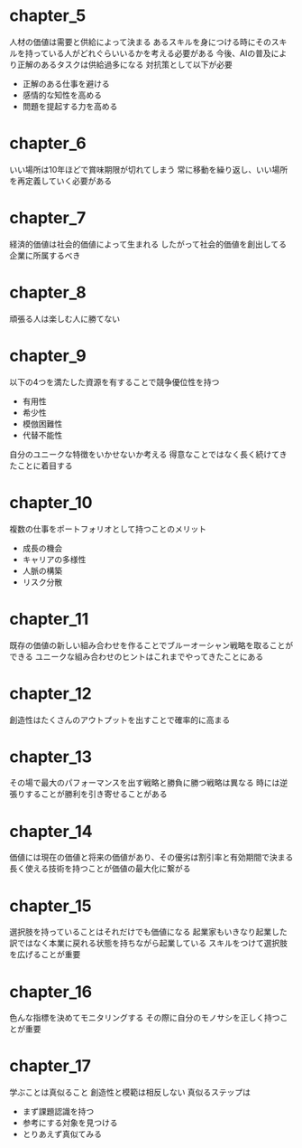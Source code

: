 # chapter_5
人材の価値は需要と供給によって決まる
あるスキルを身につける時にそのスキルを持っている人がどれぐらいいるかを考える必要がある
今後、AIの普及により正解のあるタスクは供給過多になる
対抗策として以下が必要
- 正解のある仕事を避ける
- 感情的な知性を高める
- 問題を提起する力を高める

# chapter_6
いい場所は10年ほどで賞味期限が切れてしまう
常に移動を繰り返し、いい場所を再定義していく必要がある

# chapter_7
経済的価値は社会的価値によって生まれる
したがって社会的価値を創出してる企業に所属するべき

# chapter_8
頑張る人は楽しむ人に勝てない

# chapter_9
以下の4つを満たした資源を有することで競争優位性を持つ
- 有用性
- 希少性
- 模倣困難性
- 代替不能性

自分のユニークな特徴をいかせないか考える
得意なことではなく長く続けてきたことに着目する

# chapter_10
複数の仕事をポートフォリオとして持つことのメリット
- 成長の機会
- キャリアの多様性
- 人脈の構築
- リスク分散

# chapter_11
既存の価値の新しい組み合わせを作ることでブルーオーシャン戦略を取ることができる
ユニークな組み合わせのヒントはこれまでやってきたことにある

# chapter_12
創造性はたくさんのアウトプットを出すことで確率的に高まる

# chapter_13
その場で最大のパフォーマンスを出す戦略と勝負に勝つ戦略は異なる
時には逆張りすることが勝利を引き寄せることがある

# chapter_14
価値には現在の価値と将来の価値があり、その優劣は割引率と有効期間で決まる
長く使える技術を持つことが価値の最大化に繋がる

# chapter_15
選択肢を持っていることはそれだけでも価値になる
起業家もいきなり起業した訳ではなく本業に戻れる状態を持ちながら起業している
スキルをつけて選択肢を広げることが重要

# chapter_16
色んな指標を決めてモニタリングする
その際に自分のモノサシを正しく持つことが重要

# chapter_17
学ぶことは真似ること
創造性と模範は相反しない
真似るステップは
- まず課題認識を持つ
- 参考にする対象を見つける
- とりあえず真似てみる
